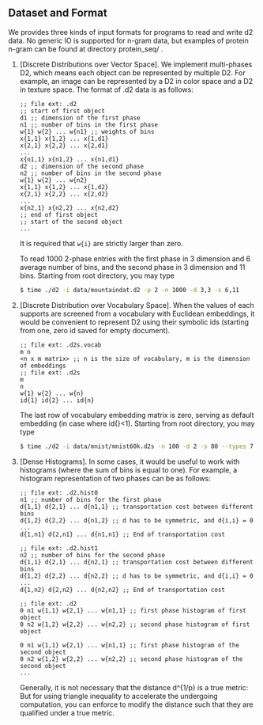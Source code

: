 ## Dataset and Format
We provides three kinds of input formats for programs to read and write d2 data.
No generic IO is supported for n-gram data, but examples of protein n-gram can
be found at directory protein_seq/ .

1. [Discrete Distributions over Vector Space].
   We implement multi-phases D2, which means each object can be represented
   by multiple D2. For example, an image can be represented by a D2 in color
   space and a D2 in texture space. The format of .d2 data is as follows:
   ```emacs-lisp
   ;; file ext: .d2
   ;; start of first object
   d1 ;; dimension of the first phase
   n1 ;; number of bins in the first phase
   w{1} w{2} ... w{n1} ;; weights of bins
   x{1,1} x{1,2} ... x{1,d1}
   x{2,1} x{2,2} ... x{2,d1}
   ...
   x{n1,1} x{n1,2} ... x{n1,d1}
   d2 ;; dimension of the second phase
   n2 ;; number of bins in the second phase
   w{1} w{2} ... w{n2} 
   x{1,1} x{1,2} ... x{1,d2}
   x{2,1} x{2,2} ... x{2,d2}
   ...
   x{n2,1} x{n2,2} ... x{n2,d2}
   ;; end of first object
   ;; start of the second object
   ...
   ```
   It is required that `w{i}` are strictly larger than zero.
   
   To read 1000 2-phase entries with the first phase in 3 dimension
   and 6 average number of bins, and the second phase  in 3 dimension
   and 11 bins. Starting from root directory, you may type
   ```bash
   $ time ./d2 -i data/mountaindat.d2 -p 2 -n 1000 -d 3,3 -s 6,11
   ```
2. [Discrete Distribution over Vocabulary Space].
   When the values of each supports are screened from a vocabulary with
   Euclidean embeddings, it would be convenient to represent D2 using
   their symbolic ids (starting from one, zero id saved for empty document).

   ```emacs-lisp
   ;; file ext: .d2s.vocab
   m n
   <n x m matrix> ;; n is the size of vocabulary, m is the dimension of embeddings
   ;; file ext: .d2s
   m
   n
   w{1} w{2} ... w{n}
   id{1} id{2} ... id{n}
   ```
   The last row of vocabulary embedding matrix is zero, serving as default
   embedding (in case where id{}<1). Starting from root directory, you may
   type
   ```bash
   $ time ./d2 -i data/mnist/mnist60k.d2s -n 100 -d 2 -s 80 --types 7
   ```
3. [Dense Histograms].
   In some cases, it would be useful to work with histograms (where the sum
   of bins is equal to one). For example, a histogram representation of two
   phases can be as follows:

   ```emacs-lisp
   ;; file ext: .d2.hist0
   n1 ;; number of bins for the first phase
   d{1,1} d{2,1} ... d{n1,1} ;; transportation cost between different bins
   d{1,2} d{2,2} ... d{n1,2} ;; d has to be symmetric, and d{i,i} = 0
   ...
   d{1,n1} d{2,n1} ... d{n1,n1} ;; End of transportation cost

   ;; file ext: .d2.hist1
   n2 ;; number of bins for the second phase
   d{1,1} d{2,1} ... d{n2,1} ;; transportation cost between different bins
   d{1,2} d{2,2} ... d{n2,2} ;; d has to be symmetric, and d{i,i} = 0
   ...
   d{1,n2} d{2,n2} ... d{n2,n2} ;; End of transportation cost
   
   ;; file ext: .d2
   0 n1 w{1,1} w{2,1} ... w{n1,1} ;; first phase histogram of first object
   0 n2 w{1,2} w{2,2} ... w{n2,2} ;; second phase histogram of first object

   0 n1 w{1,1} w{2,1} ... w{n1,1} ;; first phase histogram of the second object
   0 n2 w{1,2} w{2,2} ... w{n2,2} ;; second phase histogram of the second object
   ...
   
   ```
   Generally, it is not necessary that the distance d^{1/p} is a true metric:
   But for using triangle inequality to accelerate the undergoing computation,
   you can enforce to modify the distance such that they are qualified under
   a true metric. 
